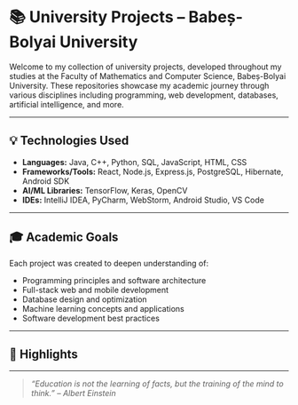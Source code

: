 # 📚 University Projects – Babeș-Bolyai University

Welcome to my collection of university projects, developed throughout my studies at the Faculty of Mathematics and Computer Science, Babeș-Bolyai University. These repositories showcase my academic journey through various disciplines including programming, web development, databases, artificial intelligence, and more.

---
## 💡 Technologies Used

- **Languages:** Java, C++, Python, SQL, JavaScript, HTML, CSS
- **Frameworks/Tools:** React, Node.js, Express.js, PostgreSQL, Hibernate, Android SDK
- **AI/ML Libraries:** TensorFlow, Keras, OpenCV
- **IDEs:** IntelliJ IDEA, PyCharm, WebStorm, Android Studio, VS Code

---

## 🎓 Academic Goals

Each project was created to deepen understanding of:

- Programming principles and software architecture
- Full-stack web and mobile development
- Database design and optimization
- Machine learning concepts and applications
- Software development best practices

---

## 🧠 Highlights


---



> *“Education is not the learning of facts, but the training of the mind to think.” – Albert Einstein*

